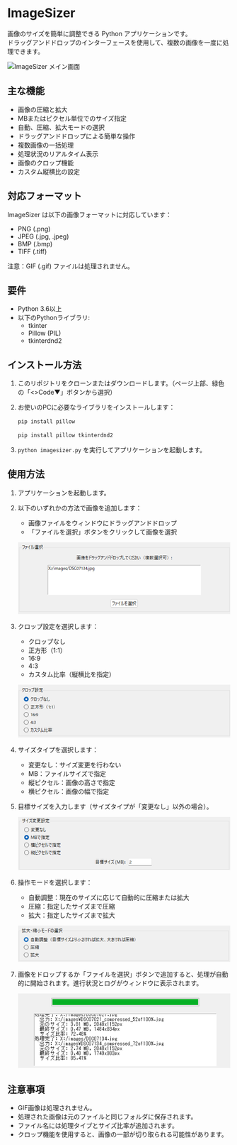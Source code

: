 # ImageSizer

画像のサイズを簡単に調整できる Python アプリケーションです。</br>
ドラッグアンドドロップのインターフェースを使用して、複数の画像を一度に処理できます。

![ImageSizer メイン画面](images/ImageSizer.gif)

## 主な機能

- 画像の圧縮と拡大
- MBまたはピクセル単位でのサイズ指定
- 自動、圧縮、拡大モードの選択
- ドラッグアンドドロップによる簡単な操作
- 複数画像の一括処理
- 処理状況のリアルタイム表示
- 画像のクロップ機能
- カスタム縦横比の設定

## 対応フォーマット

ImageSizer は以下の画像フォーマットに対応しています：

- PNG (.png)
- JPEG (.jpg, .jpeg)
- BMP (.bmp)
- TIFF (.tiff)

注意：GIF (.gif) ファイルは処理されません。

## 要件

- Python 3.6以上
- 以下のPythonライブラリ:
  - tkinter
  - Pillow (PIL)
  - tkinterdnd2

## インストール方法

1. このリポジトリをクローンまたはダウンロードします。（ページ上部、緑色の「<>Code▼」ボタンから選択）
2. お使いのPCに必要なライブラリをインストールします：

   ```bash
   pip install pillow
   ```

   ```bash
   pip install pillow tkinterdnd2
   ```

3. `python imagesizer.py` を実行してアプリケーションを起動します。

## 使用方法

1. アプリケーションを起動します。
2. 以下のいずれかの方法で画像を追加します：
   - 画像ファイルをウィンドウにドラッグアンドドロップ
   - 「ファイルを選択」ボタンをクリックして画像を選択

   ![ファイル追加](images/add_files.png)

3. クロップ設定を選択します：
   - クロップなし
   - 正方形（1:1）
   - 16:9
   - 4:3
   - カスタム比率（縦横比を指定）

   ![クロップ設定](images/crop_settings.png)

4. サイズタイプを選択します：
   - 変更なし：サイズ変更を行わない
   - MB：ファイルサイズで指定
   - 縦ピクセル：画像の高さで指定
   - 横ピクセル：画像の幅で指定

5. 目標サイズを入力します（サイズタイプが「変更なし」以外の場合）。

   ![ファイル追加](images/size_settings.png)

6. 操作モードを選択します：
   - 自動調整：現在のサイズに応じて自動的に圧縮または拡大
   - 圧縮：指定したサイズまで圧縮
   - 拡大：指定したサイズまで拡大

   ![設定の選択](images/mode_settings.png)

7. 画像をドロップするか「ファイルを選択」ボタンで追加すると、処理が自動的に開始されます。進行状況とログがウィンドウに表示されます。

   ![処理結果](images/result_example.png)

## 注意事項

- GIF画像は処理されません。
- 処理された画像は元のファイルと同じフォルダに保存されます。
- ファイル名には処理タイプとサイズ比率が追加されます。
- クロップ機能を使用すると、画像の一部が切り取られる可能性があります。

